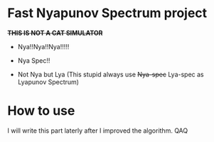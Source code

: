 # Fast Nyapunov Spectrum project

~~<b>THIS IS NOT A CAT SIMULATOR</b>~~

- Nya!!Nya!!Nya!!!!!

- Nya Spec!!

- Not Nya but Lya (This stupid always use ~~Nya-spec~~ Lya-spec as Lyapunov Spectrum)

# How to use

I will write this part laterly after I improved the algorithm. QAQ 